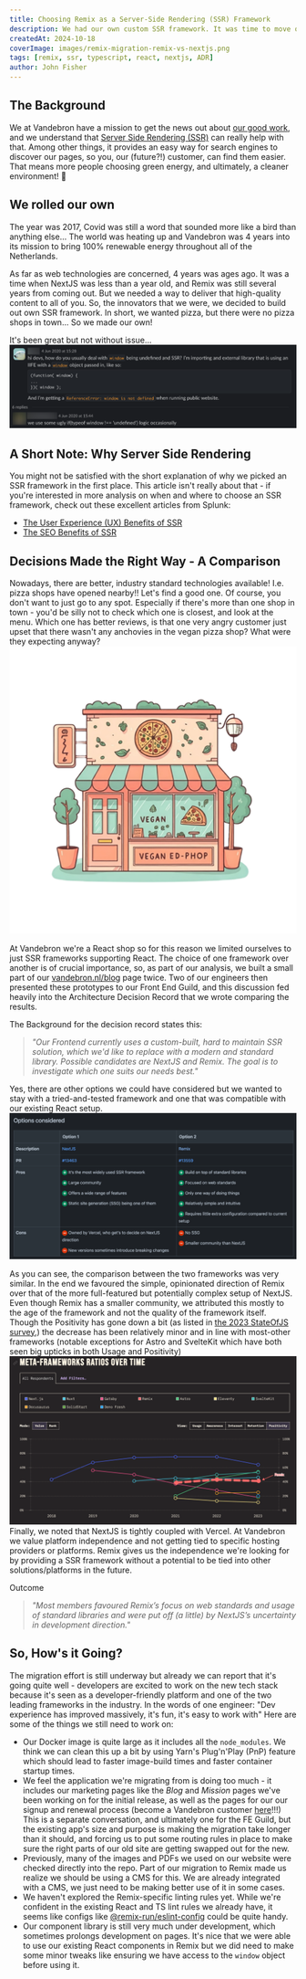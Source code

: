 ```yaml
---
title: Choosing Remix as a Server-Side Rendering (SSR) Framework
description: We had our own custom SSR framework. It was time to move on. Find out why we picked Remix over NextJS as the replacement!
createdAt: 2024-10-18
coverImage: images/remix-migration-remix-vs-nextjs.png
tags: [remix, ssr, typescript, react, nextjs, ADR]
author: John Fisher
---
```


## The Background

We at Vandebron have a mission to get the news out about [our good work](https://vandebron.nl/missie), and we understand that [Server Side Rendering (SSR)](https://web.dev/articles/rendering-on-the-web#server-side) can really help with that. Among other things, it provides an easy way for search engines to discover our pages, so you, our (future?!) customer, can find them easier. That means more people choosing green energy, and ultimately, a cleaner environment!  🎉

## We rolled our own

The year was 2017, Covid was still a word that sounded more like a bird than anything else... The world was heating up and Vandebron was 4 years into its mission to bring 100% renewable energy throughout all of the Netherlands.

As far as web technologies are concerned, 4 years was ages ago. It was a time when NextJS was less than a year old, and Remix was still several years from coming out. But we needed a way to deliver that high-quality content to all of you. So, the innovators that we were, we decided to build out own SSR framework. In short, we wanted pizza, but there were no pizza shops in town... So we made our own!

It's been great but not without issue...
![remix-migration-ugly-window-mock.png](../images/remix-migration-ugly-window-mock.png)


## A Short Note: Why Server Side Rendering

You might not be satisfied with the short explanation of why we picked an SSR framework in the first place. This article isn't really about that - if you're interested in more analysis on when and where to choose an SSR framework, check out these excellent articles from Splunk:
* [The User Experience (UX) Benefits of SSR](https://www.splunk.com/en_us/blog/learn/server-side-rendering-ssr.html)
* [The SEO Benefits of SSR](https://www.splunk.com/en_us/blog/learn/server-side-rendering-ssr.html)

## Decisions Made the Right Way - A Comparison

Nowadays, there are better, industry standard technologies available! I.e. pizza shops have opened nearby!! Let's find a good one. Of course, you don't want to just go to any spot. Especially if there's more than one shop in town - you'd be silly not to check which one is closest, and look at the menu. Which one has better reviews, is that one very angry customer just upset that there wasn't any anchovies in the vegan pizza shop? What were they expecting anyway?
<img src="../images/remix-migration-vegan-pizza-shop.png" alt="vegan-pizza-shop" width="600"/>

At Vandebron we're a React shop so for this reason we limited ourselves to just SSR frameworks supporting React. The choice of one framework over another is of crucial importance, so, as part of our analysis, we built a small part of our [vandebron.nl/blog](https://vandebron.nl/blog) page twice. Two of our engineers then presented these prototypes to our Front End Guild, and this discussion fed heavily into the Architecture Decision Record that we wrote comparing the results.

The Background for the decision record states this:

> _"Our Frontend currently uses a custom-built, hard to maintain SSR solution, which we'd like to replace with a modern and standard library. Possible candidates are NextJS and Remix. The goal is to investigate which one suits our needs best."_

Yes, there are other options we could have considered but we wanted to stay with a tried-and-tested framework and one that was compatible with our existing React setup.
![remix-migration-adr-options-considered.png](../images/remix-migration-adr-options-considered.png)

As you can see, the comparison between the two frameworks was very similar. In the end we favoured the simple, opinionated direction of Remix over that of the more full-featured but potentially complex setup of NextJS. Even though Remix has a smaller community, we attributed this mostly to the age of the framework and not the quality  of the framework itself. Though the Positivity has gone down a bit (as listed in [the 2023 StateOfJS survey](https://2023.stateofjs.com/en-US/libraries/meta-frameworks/),) the decrease has been relatively minor and in line with most-other frameworks (notable exceptions for Astro and SvelteKit which have both seen big upticks in both Usage and Positivity)
![State of JS Positivity](../images/remix-migration-sojs-framework-positivity.png)
Finally, we noted that NextJS is tightly coupled with Vercel. At Vandebron we value platform independence and not getting tied to specific hosting providers or platforms. Remix gives us the independence we're looking for by providing a SSR framework without a potential to be tied into other solutions/platforms in the future.

Outcome
> _"Most members favoured Remix’s focus on web standards and usage of standard libraries and were put off (a little) by NextJS’s uncertainty in development direction."_

## So, How's it Going?

The migration effort is still underway but already we can report that it's going quite well - developers are excited to work on the new tech stack because it's seen as a developer-friendly platform and one of the two leading frameworks in the industry. In the words of one engineer: "Dev experience has improved massively, it's fun, it's easy to work with"
Here are some of the things we still need to work on:
- Our Docker image is quite large as it includes all the `node_modules`. We think we can clean this up a bit by using Yarn's Plug'n'Play (PnP) feature which should lead to faster image-build times and faster container startup times.
- We feel the application we're migrating from is doing too much - it includes our marketing pages like the _Blog_ and _Mission_ pages we've been working on for the initial release, as well as the pages for our our signup and renewal process (become a Vandebron customer [here](https://vandebron.nl)!!!) This is a separate conversation, and ultimately one for the FE Guild, but the existing app's size and purpose is making the migration take longer than it should, and forcing us to put some routing rules in place to make sure the right parts of our old site are getting swapped out for the new.
- Previously, many of the images and PDFs we used on our website were checked directly into the repo. Part of our migration to Remix made us realize we should be using a CMS for this. We are already integrated with a CMS, we just need to be making better use of it in some cases.
- We haven't explored the Remix-specific linting rules yet. While we're confident in the existing React and TS lint rules we already have, it seems like configs like [@remix-run/eslint-config](https://www.npmjs.com/package/@remix-run/eslint-config) could be quite handy.
- Our component library is still very much under development, which sometimes prolongs development on pages. It's nice that we were able to use our existing React components in Remix but we did need to make some minor tweaks like ensuring we have access to the `window` object before using it.
